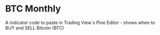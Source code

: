 # BTC Monthly
A indicator code to paste in Trading View´s Pine Editor - shows when to BUY and SELL Bitcoin (BTC)
